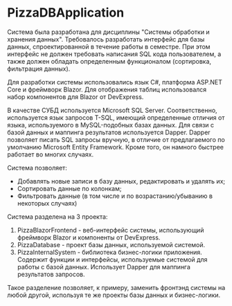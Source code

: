 # PizzaDBApplication
<p>Система была разработана для дисциплины "Системы обработки и хранения данных". Требовалось разработать интерфейс для базы данных, спроектированной в течение работы в семестре. При этом интерфейс не должен требовать написания SQL кода пользователем, а также должен обладать определенным функционалом (сортировка, фильтрация данных).</p>
<p>Для разработки системы использовались язык C#, платформа ASP.NET Core и фреймворк Blazor. Для отображения таблиц использовался набор компонентов для Blazor от DevExpress.</p>
<p>В качестве СУБД используется Microsoft SQL Server. Соответственно, используется язык запросов T-SQL, имеющий определенные отличия от языка, используемого в MySQL-подобных базах данных. Для связи с базой данных и маппинга результатов используется Dapper. Dapper позволяет писать SQL запросы вручную, в отличие от предлагаемого по умолчанию Microsoft Entity Framework. Кроме того, он намного быстрее работает во многих случаях.</p>
<p>Система позволяет:
<ul>
<li>Добавлять новые записи в базу данных, редактировать и удалять их;</li>
<li>Сортировать данные по колонкам;</li>
<li>Фильтровать данные (в том числе и по возрастанию/убыванию в некоторых случаях)</li>
</ul>
</p>

<p>Система разделена на 3 проекта:</p>
<ol>
<li>PizzaBlazorFrontend - веб-интерфейс системы, использующий фреймворк Blazor и компоненты от DevExpress.</li>
<li>PizzaDatabase - проект базы данных, используемой системой.</li>
<li>PizzaInternalSystem - библиотека бизнес-логики приложения. Содержит функции и интерфейсы, используемые системой для работы с базой данных. Использует Dapper для маппинга результатов запросов.</li>
</ol>
<p>Такое разделение позволяет, к примеру, заменить фронтэнд системы на любой другой, используя те же проекты базы данных и бизнес-логики.</p>
